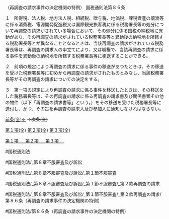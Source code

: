 （再調査の請求事件の決定機関の特例）
国税通則法第８６条

１　所得税、法人税、地方法人税、相続税、贈与税、地価税、課税資産の譲渡等に係る消費税、電源開発促進税又は国際観光旅客税に係る税務署長等の処分について再調査の請求がされている場合において、その処分に係る国税の納税地に異動があり、その再調査の請求がされている税務署長等と異動後の納税地を所轄する税務署長等とが異なることとなるときは、当該再調査の請求がされている税務署長等は、再調査の請求人の申立てにより、又は職権で、当該再調査の請求に係る事件を異動後の納税地を所轄する税務署長等に移送することができる。

２　前項の規定により再調査の請求に係る事件の移送があつたときは、その移送を受けた税務署長等に初めから再調査の請求がされたものとみなし、当該税務署長等がその再調査の請求についての決定をする。

３　第一項の規定により再調査の請求に係る事件を移送したときは、その移送をした税務署長等は、その再調査の請求に係る再調査の請求書及び関係書類その他の物件（以下「再調査の請求書等」という。）をその移送を受けた税務署長等に送付し、かつ、その旨を再調査の請求人及び参加人に通知しなければならない。

[前条(全)←](国税通則法＿＿＿＿＿第８５条_.md)  ~~→次条(全)~~

[第１項(全)](国税通則法＿＿＿＿＿第８６条第１項_.md)  [第２項(全)](国税通則法＿＿＿＿＿第８６条第２項_.md)  [第３項(全)](国税通則法＿＿＿＿＿第８６条第３項_.md)  

[第１項 　 ](国税通則法＿＿＿＿＿第８６条第１項.md)  [第２項 　 ](国税通則法＿＿＿＿＿第８６条第２項.md)  [第３項 　 ](国税通則法＿＿＿＿＿第８６条第３項.md)  

#国税通則法

#国税通則法/_第８章不服審査及び訴訟

#国税通則法/_第８章不服審査及び訴訟/_第１節不服審査

#国税通則法/_第８章不服審査及び訴訟/_第１節不服審査/_第２款再調査の請求

#国税通則法/_第８章不服審査及び訴訟/_第１節不服審査/_第２款再調査の請求/第８６条（再調査の請求事件の決定機関の特例）

#国税通則法/第８６条（再調査の請求事件の決定機関の特例）

